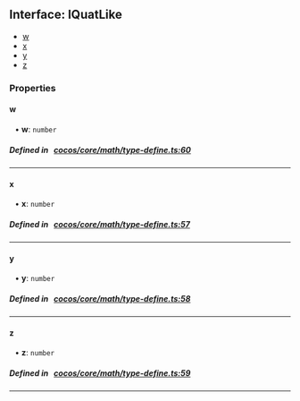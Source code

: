 ## Interface: IQuatLike

- [w](#w)
- [x](#x)
- [y](#y)
- [z](#z)

### Properties

#### w

<div style="margin-left: 10px;">


• **w**: ``number``

</div>


##### Defined in &nbsp;   [cocos/core/math/type-define.ts:60](https://github.com/cocos-creator/engine/blob/c7bf6b8a9/cocos/core/math/type-define.ts#L60)&nbsp;

___
#### x

<div style="margin-left: 10px;">


• **x**: ``number``

</div>


##### Defined in &nbsp;   [cocos/core/math/type-define.ts:57](https://github.com/cocos-creator/engine/blob/c7bf6b8a9/cocos/core/math/type-define.ts#L57)&nbsp;

___
#### y

<div style="margin-left: 10px;">


• **y**: ``number``

</div>


##### Defined in &nbsp;   [cocos/core/math/type-define.ts:58](https://github.com/cocos-creator/engine/blob/c7bf6b8a9/cocos/core/math/type-define.ts#L58)&nbsp;

___
#### z

<div style="margin-left: 10px;">


• **z**: ``number``

</div>


##### Defined in &nbsp;   [cocos/core/math/type-define.ts:59](https://github.com/cocos-creator/engine/blob/c7bf6b8a9/cocos/core/math/type-define.ts#L59)&nbsp;

___

